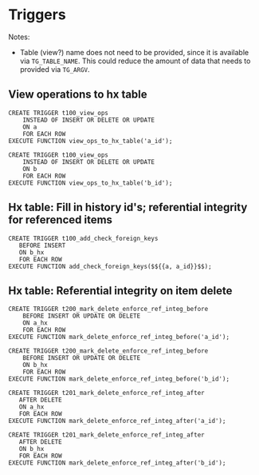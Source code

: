 # Triggers

Notes:
- Table (view?) name does not need to be provided, since it is available via 
  `TG_TABLE_NAME`. This could reduce the amount of data that needs to provided via 
  `TG_ARGV`.

## View operations to hx table

```postgresql
CREATE TRIGGER t100_view_ops
    INSTEAD OF INSERT OR DELETE OR UPDATE
    ON a
    FOR EACH ROW
EXECUTE FUNCTION view_ops_to_hx_table('a_id');

CREATE TRIGGER t100_view_ops
    INSTEAD OF INSERT OR DELETE OR UPDATE
    ON b
    FOR EACH ROW
EXECUTE FUNCTION view_ops_to_hx_table('b_id');
```

## Hx table: Fill in history id's; referential integrity for referenced items

````postgresql
CREATE TRIGGER t100_add_check_foreign_keys
   BEFORE INSERT 
   ON b_hx
   FOR EACH ROW
EXECUTE FUNCTION add_check_foreign_keys($${{a, a_id}}$$);
````

## Hx table: Referential integrity on item delete


```postgresql
CREATE TRIGGER t200_mark_delete_enforce_ref_integ_before
    BEFORE INSERT OR UPDATE OR DELETE
    ON a_hx
    FOR EACH ROW
EXECUTE FUNCTION mark_delete_enforce_ref_integ_before('a_id');

CREATE TRIGGER t200_mark_delete_enforce_ref_integ_before
    BEFORE INSERT OR UPDATE OR DELETE
    ON b_hx
    FOR EACH ROW
EXECUTE FUNCTION mark_delete_enforce_ref_integ_before('b_id');
```

```postgresql
CREATE TRIGGER t201_mark_delete_enforce_ref_integ_after
   AFTER DELETE
   ON a_hx
   FOR EACH ROW
EXECUTE FUNCTION mark_delete_enforce_ref_integ_after('a_id');

CREATE TRIGGER t201_mark_delete_enforce_ref_integ_after
   AFTER DELETE
   ON b_hx
   FOR EACH ROW
EXECUTE FUNCTION mark_delete_enforce_ref_integ_after('b_id');
```


